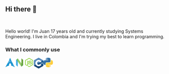 ## Hi there 👋
<br>

Hello world!
I'm Juan 17 years old and currently studying Systems Engineering.
I live in Colombia and I'm trying my best to learn programming.

### What I commonly use
<img align="left" alt="C" width="30px" src="https://github.com/Adrephos/Adrephos/blob/main/archlinux.png" style="max-width:100%;">
<img align="left" alt="C" width="30px" src="https://github.com/Adrephos/Adrephos/blob/main/neovim.png" style="max-width:100%;">
<img align="left" alt="C" width="30px" src="https://github.com/Adrephos/Adrephos/blob/main/nodejs.png" style="max-width:100%;">
<img align="left" alt="C" width="30px" src="https://github.com/Adrephos/Adrephos/blob/main/c++.png" style="max-width:100%;">
<img align="left" alt="C" width="30px" src="https://github.com/Adrephos/Adrephos/blob/main/python.png" style="max-width:100%;">

